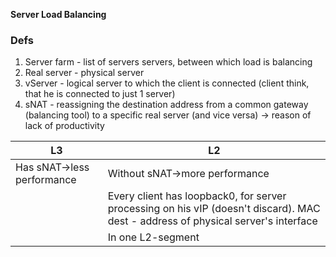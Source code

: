 **Server Load Balancing**

### Defs
1) Server farm - list of servers servers, between which load is balancing
2) Real server - physical server
3) vServer - logical server to which the client is connected (client think, that he is connected to just 1 server)
4) sNAT - reassigning the destination address from a common gateway (balancing tool) to a specific real server (and vice versa) -> reason of lack of productivity


| L3                         | L2                                                                                                                                |
| -------------------------- | --------------------------------------------------------------------------------------------------------------------------------- |
| Has sNAT->less performance | Without sNAT->more performance                                                                                                    |
|                            | Every client has loopback0, for server processing on his vIP (doesn't discard). MAC dest - address of physical server's interface |
|                            | In one L2-segment                                                                                                                 |
